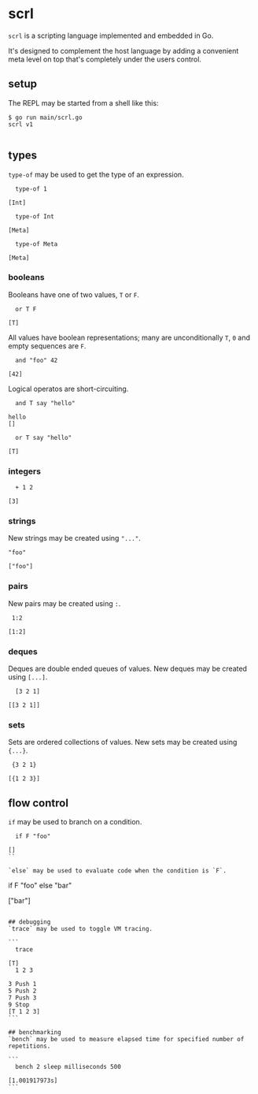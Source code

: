 # scrl
`scrl` is a scripting language implemented and embedded in Go.

It's designed to complement the host language by adding a convenient meta level on top that's completely under the users control.

## setup

The REPL may be started from a shell like this:

```
$ go run main/scrl.go
scrl v1
  
```

## types
`type-of` may be used to get the type of an expression.

```
  type-of 1
  
[Int]
```
```
  type-of Int

[Meta]
```
```
  type-of Meta

[Meta]
```

### booleans
Booleans have one of two values, `T` or `F`.

```
  or T F

[T]
```

All values have boolean representations; many are unconditionally `T`, `0` and empty sequences are `F`.

```
  and "foo" 42

[42]
```

Logical operatos are short-circuiting.

```
  and T say "hello"

hello
[]
```
```
  or T say "hello"

[T]
```

### integers

```
  + 1 2
  
[3]
```

### strings
New strings may be created using `"..."`.

```
"foo"
  
["foo"]
```

### pairs
New pairs may be created using `:`.

```
 1:2
  
[1:2]
```

### deques
Deques are double ended queues of values.
New deques may be created using `[...]`.

```
  [3 2 1]
  
[[3 2 1]]
```

### sets
Sets are ordered collections of values.
New sets may be created using `{...}`.

```
 {3 2 1}
  
[{1 2 3}]
```

## flow control
`if` may be used to branch on a condition.

```
  if F "foo"

[]
``

`else` may be used to evaluate code when the condition is `F`.

```
  if F "foo" else "bar"

["bar"]
````

## debugging
`trace` may be used to toggle VM tracing.

```
  trace

[T]
  1 2 3

3 Push 1
5 Push 2
7 Push 3
9 Stop
[T 1 2 3]
```

## benchmarking
`bench` may be used to measure elapsed time for specified number of repetitions.

```
  bench 2 sleep milliseconds 500
  
[1.001917973s]
```